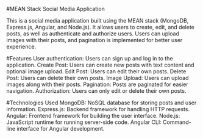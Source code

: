 #MEAN Stack Social Media Application

This is a social media application built using the MEAN stack (MongoDB, Express.js, Angular, and Node.js). It allows users to create, edit, and delete posts, as well as authenticate and authorize users. Users can upload images with their posts, and pagination is implemented for better user experience.

#Features
User authentication: Users can sign up and log in to the application.
Create Post: Users can create new posts with text content and optional image upload.
Edit Post: Users can edit their own posts.
Delete Post: Users can delete their own posts.
Image Upload: Users can upload images along with their posts.
Pagination: Posts are paginated for easier navigation.
Authorization: Users can only edit or delete their own posts.

#Technologies Used
MongoDB: NoSQL database for storing posts and user information.
Express.js: Backend framework for handling HTTP requests.
Angular: Frontend framework for building the user interface.
Node.js: JavaScript runtime for running server-side code.
Angular CLI: Command-line interface for Angular development.
